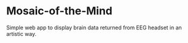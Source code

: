 # Mosaic-of-the-Mind
Simple web app to display brain data returned from EEG headset in an artistic way.